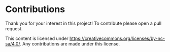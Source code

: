 # Contributions

Thank you for your interest in this project! To contribute please open a pull request.

This content is licensed under <https://creativecommons.org/licenses/by-nc-sa/4.0/>. Any contributions are made under this license.
